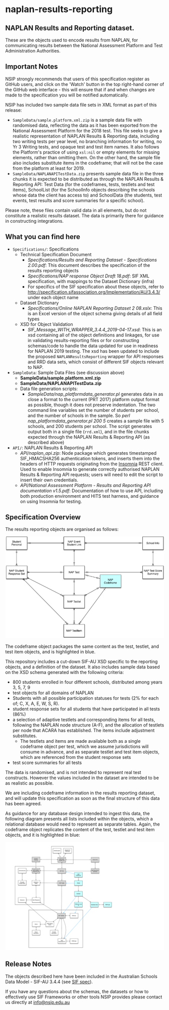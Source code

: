 # naplan-results-reporting


## NAPLAN Results and Reporting dataset. 
These are the objects used to  encode results from NAPLAN, for communicating results between the National Assessment Platform and Test Administration Authorities.

## Important Notes


NSIP strongly recommends that users of this specification register as GitHub users, and click on the 'Watch' button in the top right-hand corner of the GitHub web interface - this will ensure that if and when changes are made to the specification you will be notified automatically.

NSIP has included two sample data file sets in XML format as part of this release: 

* `SampleData/sample.platform.xml.zip` is a sample data file with randomised data, reflecting the data as it has been exported from the National Assessment Platform for the 2018 test. This file seeks to give a realistic representation of NAPLAN Results & Reporting data, including two writing tests per year level, no branching information for writing, no Yr 3 Writing tests, and opaque test and test item names. It also follows the Platform's practice of using `xsl:nil` or empty elements for missing elements, rather than omitting them. On the other hand, the sample file also includes substitute items in the codeframe; that will not be the case from the platform at least for 2019.
* `SampleData/NAPLANAPITestData.zip` presents sample data file in the three chunks it is expected to be distributed as through the NAPLAN Results & Reporting API: Test Data (for the codeframes, tests, testlets and test items), SchoolList (for the SchoolInfo objects describing the schools whose data the client has access to) and SchoolData (the students, test events, test results and score summaries for a specific school).

Please note, these files contain valid data in all elements, but do not constitute a realistic results dataset. The data is primarily there for guidance in constructing integrations.


## What you can find here

* `Specifications/`: Specifications
  * Technical Specification Document
    * _Specifications/Results and Reporting Dataset - Specifications 2.00.pdf_: This document describes the specification of the results reporting objects
    * _Specifications/NAP response Object Draft 18.pdf_: SIF XML specification, with mappings to the Dataset Dictionary (infra)
    * For specifics of the SIF specification about these objects, refer to http://specification.sifassociation.org/Implementation/AU/3.4.3/ under each object name
  * Dataset Dictionary
    * _Specifications/Online NAPLAN Reporting Dataset 2 08.xslx_: This is an Excel version of the object schema giving details of all field types 
  * XSD for Object Validation
    * _SIF_Message_WITH_WRAPPER_3.4.4_2019-04-17.xsd_: This is an xsd containing all of the object definitions and linkages, for use in validating results-reporting files or for constructing schemas/code to handle the data updated for use in readiness for NAPLAN 2019 testing. The xsd has been updated to include the proposed `NAPLANResultsReporting` wrapper for API responses and RRD data sets, which consist of different SIF objects relevant to NAP.
* `SampleData`: Sample Data Files (see discussion above)
  * **SampleData/sample.platform.xml.zip**
  * **SampleData/NAPLANAPITestData.zip**
  * Data file generation scripts:
    * _SampleData/nap_platformdata_generator.pl_ generates data in as close a format to the current (PRT 2017) platform output format as possible, though it does not preserve indentation. The two command line variables set the number of students per school, and the number of schools in the sample. So _perl nap_platformdata_generator.pl 200 5_ creates a sample file with 5 schools, and 200 students per school. The script generates output both in a single file (`rrd.xml`), and in the file chunks expected through the NAPLAN Results & Reporting API (as described above)
* `API/`: NAPLAN Results & Reporting API
  * _API/naplan_api.zip_: Node package which generates timestamped SIF_HMACSHA256 authentication tokens, and inserts them into the headers of HTTP requests originating from the [Insomnia](https://insomnia.rest) REST client. Used to enable Insomnia to generate correctly authorised NAPLAN Results & Reporting API requests; users will need to edit the script to insert their own credentials.
  * _API/National Assessment Platform - Results and Reporting API documentation v1.5.pdf_: Documentation of how to use API, including both production environment and HITS test harness, and guidance on using Insomnia for testing.

## Specification Overview
The results reporting objects are organised as follows:

![E-R diagram](https://raw.githubusercontent.com/nsip/naplan-results-reporting/master/images/NAPResponses.png "E-R diagram")

The codeframe object packages the same content as the test, testlet, and test item objects, and is highlighted in blue.

This repository includes a cut-down SIF-AU XSD specific to the reporting objects, and a definition of the dataset. It also includes sample data based on the XSD schema generated with the following criteria:  

* 800 students enrolled in four different schools, distributed among years 3, 5, 7, 9
* test objects for all domains of NAPLAN
* Students with all possible participation statuses for tests (2%  for each of; C, X, A, E, W, S, R).
* student response sets for all students that have participated in all tests (86%)
* a selection of adaptive testlets and corresponding items for all tests, following the NAPLAN node structure (A-F), and the allocation of testlets per node that ACARA has established. The items include adjustment substitutes.
  * The testlets and items are made available both as a single codeframe object per test, which we assume jurisdictions will consume in advance, and as separate testlet and test item objects, which are referenced from the student response sets
* test score summaries for all tests

The data is randomised, and is not intended to represent real test constructs. However the values included in the dataset are intended to be as realistic as possible.

We are including codeframe information in the results reporting dataset, and will update this specification as soon as the final structure of this data has been agreed.

As guidance for any database design intended to ingest this data, the following diagram presents all lists included within the objects, which a relational database would need to represent as separate tables. Again, the codeframe object replicates the content of the test, testlet and test item objects, and it is highlighted in blue:

![E-R diagram](https://raw.githubusercontent.com/nsip/naplan-results-reporting/master/images/NAPResponses1.png "Expanded E-R diagram")

## Release Notes

The objects described here have been included in the Australian Schools Data Model - SIF-AU 3.4.4 (see [SIF spec](http://specification.sifassociation.org/Implementation/AU/3.4.4/ )).

If you have any questions about the schemas, the datasets or how to effectively use SIF Frameworks or other tools NSIP provides please contact us directly at info@nsip.edu.au

<!--
## Scott notes library Install (to be cleaned up)

cpan install Data::GUID::Any
cpan install Data::Random::Contact
cpan install String::Random
cpan install Algorithm::LUHN
cpan install List::Compare
cpan install Text::Lorem
cpan install List::Compare
apt-get install wbritish
-->
